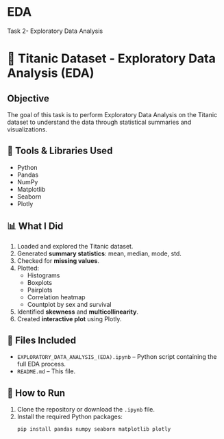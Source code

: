 # EDA
Task 2- Exploratory Data Analysis
# 🚢 Titanic Dataset - Exploratory Data Analysis (EDA)
##  Objective
The goal of this task is to perform Exploratory Data Analysis on the Titanic dataset to understand the data through statistical summaries and visualizations.
## 🔧 Tools & Libraries Used
- Python 
- Pandas
- NumPy
- Matplotlib
- Seaborn
- Plotly
## 📊 What I Did
1. Loaded and explored the Titanic dataset.
2. Generated **summary statistics**: mean, median, mode, std.
3. Checked for **missing values**.
4. Plotted:
   - Histograms
   - Boxplots
   - Pairplots
   - Correlation heatmap
   - Countplot by sex and survival
5. Identified **skewness** and **multicollinearity**.
6. Created **interactive plot** using Plotly.
## 📁 Files Included
- `EXPLORATORY_DATA_ANALYSIS_(EDA).ipynb` – Python script containing the full EDA process.
- `README.md` – This file.
## 🚀 How to Run
1. Clone the repository or download the `.ipynb` file.
2. Install the required Python packages:
   ```bash
   pip install pandas numpy seaborn matplotlib plotly

